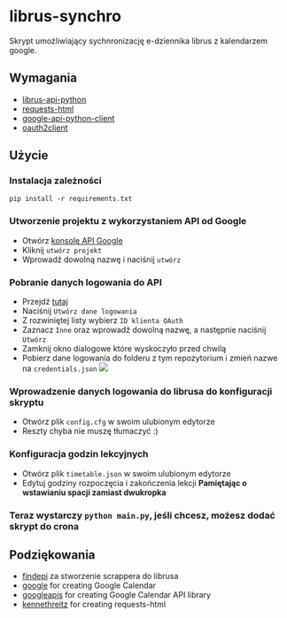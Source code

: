 # librus-synchro
Skrypt umożliwiający sychnronizację e-dziennika librus z kalendarzem google.

## Wymagania
- [librus-api-python](https://github.com/synnek1337/librus-api-python)
- [requests-html](https://html.python-requests.org)
- [google-api-python-client](https://pypi.org/project/google-api-python-client/)
- [oauth2client](https://pypi.org/project/oauth2client/)

## Użycie
### Instalacja zależności
```pip install -r requirements.txt```

### Utworzenie projektu z wykorzystaniem API od Google
- Otwórz [konsolę API Google](https://console.cloud.google.com/apis/dashboard)
- Kliknij ```utwórz projekt```
- Wprowadź dowolną nazwę i naciśnij ```utwórz```

### Pobranie danych logowania do API
- Przejdź [tutaj](https://console.cloud.google.com/apis/credentials)
- Naciśnij ```Utwórz dane logowania```
- Z rozwiniętej listy wybierz ```ID klienta OAuth```
- Zaznacz ```Inne``` oraz wprowadź dowolną nazwę, a następnie naciśnij ```Utwórz```
- Zamknij okno dialogowe które wyskoczyło przed chwilą
- Pobierz dane logowania do folderu z tym repozytorium i zmień nazwe na ```credentials.json```
![](downloading.png)

### Wprowadzenie danych logowania do librusa do konfiguracji skryptu
- Otwórz plik ```config.cfg``` w swoim ulubionym edytorze
- Reszty chyba nie muszę tłumaczyć :)

### Konfiguracja godzin lekcyjnych
- Otwórz plik ```timetable.json``` w swoim ulubionym edytorze
- Edytuj godziny rozpoczęcia i zakończenia lekcji **Pamiętając o wstawianiu spacji zamiast dwukropka**

### **Teraz wystarczy ```python main.py```, jeśli chcesz, możesz dodać skrypt do crona**
## Podziękowania
- [findepi](https://github.com/findepi) za stworzenie scrappera do librusa
- [google](https://github.com/google) for creating Google Calendar
- [googleapis](https://github.com/googleapis) for creating Google Calendar API library
- [kennethreitz](https://github.com/kennethreitz) for creating requests-html